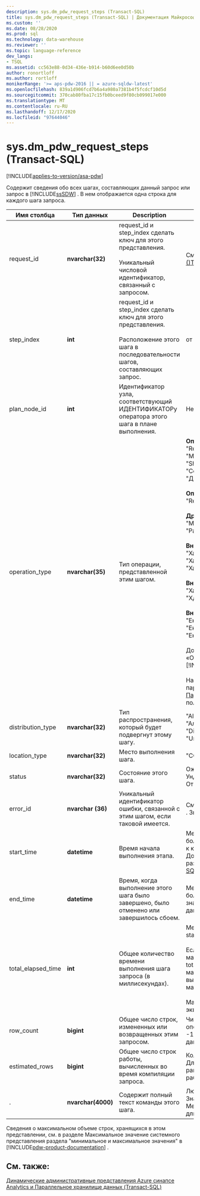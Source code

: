 ```yaml
---
description: sys.dm_pdw_request_steps (Transact-SQL)
title: sys.dm_pdw_request_steps (Transact-SQL) | Документация Майкрософт
ms.custom: ''
ms.date: 08/28/2020
ms.prod: sql
ms.technology: data-warehouse
ms.reviewer: ''
ms.topic: language-reference
dev_langs:
- TSQL
ms.assetid: cc563e88-0d34-436e-b914-b60d6ee0d50b
author: ronortloff
ms.author: rortloff
monikerRange: '>= aps-pdw-2016 || = azure-sqldw-latest'
ms.openlocfilehash: 839a1d906fcd7b6a4a980a7381b4f5fcdcf10d5d
ms.sourcegitcommit: 370cab80fba17c15fb0bceed9f80cb099017e000
ms.translationtype: MT
ms.contentlocale: ru-RU
ms.lasthandoff: 12/17/2020
ms.locfileid: "97644046"
---
```

# <a name="sysdm_pdw_request_steps-transact-sql"></a>sys.dm_pdw_request_steps (Transact-SQL)
[!INCLUDE[applies-to-version/asa-pdw](../../includes/applies-to-version/asa-pdw.md)]

  Содержит сведения обо всех шагах, составляющих данный запрос или запрос в [!INCLUDE[ssSDW](../../includes/sssdw-md.md)] . В нем отображается одна строка для каждого шага запроса.  
  
|Имя столбца|Тип данных|Description|Диапазон|  
|-----------------|---------------|-----------------|-----------|  
|request_id|**nvarchar(32)**|request_id и step_index сделать ключ для этого представления.<br /><br /> Уникальный числовой идентификатор, связанный с запросом.|См. request_id в [sys.dm_pdw_exec_requests &#40;&#41;Transact-SQL ](../../relational-databases/system-dynamic-management-views/sys-dm-pdw-exec-requests-transact-sql.md).|  
|step_index|**int**|request_id и step_index сделать ключ для этого представления.<br /><br /> Расположение этого шага в последовательности шагов, составляющих запрос.|от 0 до (n – 1) для запроса с n шагами.|  
|plan_node_id|**int**|Идентификатор узла, соответствующий ИДЕНТИФИКАТОРу оператора этого шага в плане выполнения.|Нет|  
|operation_type|**nvarchar(35)**|Тип операции, представленной этим шагом.|**Операции с планом запросов DMS:** "ReturnOperation", "PartitionMoveOperation", "MoveOperation", "BroadcastMoveOperation", "ShuffleMoveOperation", "TrimMoveOperation", "CopyOperation", "Дистрибутерепликатедтаблемовеоператион"<br /><br /> **Операции плана запроса SQL:** "OnOperation", "RemoteOperation"<br /><br /> **Другие операции плана запроса:** "Метадатакреатеоператион", "Рандомидоператион"<br /><br /> **Внешние операции для операций чтения:** "Хадупшуффлеоператион", "Хадупраундробиноператион", "Хадупброадкастоператион"<br /><br /> **Внешние операции для MapReduce:** "Хадупжобоператион", "Хдфсделетеоператион"<br /><br /> **Внешние операции записи:** "Екстерналекспортдистрибутедоператион", "Екстерналекспортрепликатедоператион", "Екстерналекспортконтролоператион"<br /><br /> Дополнительные сведения см. в разделе «Основные сведения о планах запросов» в [!INCLUDE[pdw-product-documentation](../../includes/pdw-product-documentation-md.md)] . <br /><br />  На план запроса также могут повлиять параметры базы данных.  Проверьте [Параметры ALTER DATABASE SET](../../t-sql/statements/alter-database-transact-sql-set-options.md?bc=%252fazure%252fsql-data-warehouse%252fbreadcrumb%252ftoc.json&toc=%252fazure%252fsql-data-warehouse%252ftoc.json&view=azure-sqldw-latest&preserve-view=true) для получения дополнительных сведений.|  
|distribution_type|**nvarchar(32)**|Тип распространения, который будет подвергнут этому шагу.|"AllNodes", "Аллдистрибутионс", "Аллкомпутенодес", "ComputeNode", "Distribution", "Субсетнодес", "Distribution", "Unspecified"|  
|location_type|**nvarchar(32)**|Место выполнения шага.|"COMPUTE", "Control", "DMS"|  
|status|**nvarchar(32)**|Состояние этого шага.|Ожидание, выполнение, завершение, сбой, Ундофаилед, Пендингканцел, отменено, Отмена, прервано|  
|error_id|**nvarchar (36)**|Уникальный идентификатор ошибки, связанной с этим шагом, если таковой имеется.|См. error_id [sys.dm_pdw_errors &#40;&#41;Transact-SQL ](../../relational-databases/system-dynamic-management-views/sys-dm-pdw-errors-transact-sql.md). Значение NULL, если ошибка не возникла.|  
|start_time|**datetime**|Время начала выполнения этапа.|Меньше или равно текущему времени и больше или равно end_compile_time запроса, к которому относится этот шаг. Дополнительные сведения о запросах см. в разделе [sys.dm_pdw_exec_requests &#40;Transact-SQL&#41;](../../relational-databases/system-dynamic-management-views/sys-dm-pdw-exec-requests-transact-sql.md).|  
|end_time|**datetime**|Время, когда выполнение этого шага было завершено, было отменено или завершилось сбоем.|Меньше или равно текущему времени и больше или равно start_time. Задайте значение NULL для шагов, выполняемых в данный момент или в очереди.|  
|total_elapsed_time|**int**|Общее количество времени выполнения шага запроса (в миллисекундах).|Между 0 и разностью между end_time и start_time. 0 для шагов в очереди.<br /><br /> Если total_elapsed_time превышает максимальное значение для целого числа, total_elapsed_time будет продолжать быть максимальным значением. Это условие выдаст предупреждение "превышено максимальное значение".<br /><br /> Максимальное значение в миллисекундах эквивалентно 24,8 дням.|  
|row_count|**bigint**|Общее число строк, измененных или возвращенных этим запросом.|Число строк, затронутых шагом.  Для шагов операций с данными больше или равно нулю.  -1 для действий, которые не работают с данными.|  
|estimated_rows|**bigint**|Общее число строк работы, вычисленных во время компиляции запроса.|Количество строк, предполагаемое на шаге.  Для шагов операций с данными больше или равно нулю.  -1 для действий, которые не работают с данными.|  
|.|**nvarchar(4000)**|Содержит полный текст команды этого шага.|Любая допустимая строка запроса для шага. Значение NULL, если операция имеет тип Метадатакреатеоператион. Усекается, если длиннее 4000 символов.|  
  
 Сведения о максимальном объеме строк, хранящихся в этом представлении, см. в разделе Максимальное значение системного представления раздела "минимальное и максимальное значения" в [!INCLUDE[pdw-product-documentation](../../includes/pdw-product-documentation-md.md)] .  
  
## <a name="see-also"></a>См. также:  
 [Динамические административные представления Azure синапсе Analytics и Параллельное хранилище данных &#40;Transact-SQL&#41;](../../relational-databases/system-dynamic-management-views/sql-and-parallel-data-warehouse-dynamic-management-views.md)  
  

